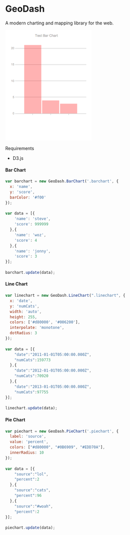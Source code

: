 GeoDash
=======

A modern charting and mapping library for the web.

![Image](test/geodashbarchart.png?raw=true)


Requirements
 - D3.js

#### Bar Chart
```javascript
var barchart = new GeoDash.BarChart('.barchart', {
  x: 'name',
  y: 'score',
  barColor: '#f00'
});

var data = [{
    'name': 'steve',
    'score': 999999
  },{
    'name': 'woz',
    'score': 4
  },{
    'name': 'jonny',
    'score': 3
}];

barchart.update(data);
```

#### Line Chart
```javascript
var linechart = new GeoDash.LineChart(".linechart", {
  x: 'date',
  y: 'numCats',
  width: 'auto',
  height: 255,
  colors: ['#d80000', '#006200'],
  interpolate: 'monotone',
  dotRadius: 3
});

var data = [{
    "date":"2011-01-01T05:00:00.000Z",
    "numCats":159773
  },{
    "date":"2012-01-01T05:00:00.000Z",
    "numCats":70920
  },{
    "date":"2013-01-01T05:00:00.000Z",
    "numCats":97755
}];

linechart.update(data);
```

#### Pie Chart
```javascript
var piechart = new GeoDash.PieChart('.piechart', {
  label: 'source',
  value: 'percent',
  colors: ["#d80000", "#0B6909", "#EDD70A"],
  innerRadius: 10
});

var data = [{
    "source":"lol",
    "percent":2
  },{
    "source":"cats",
    "percent":96
  },{
    "source":"#woah",
    "percent":2
}];

piechart.update(data);
```
